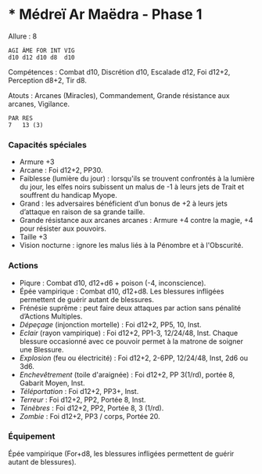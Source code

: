 # * Médreï Ar Maëdra - Phase 1

Allure : 8

	AGI	ÂME	FOR	INT	VIG
	d10	d12	d10	d8	d10

Compétences : Combat d10, Discrétion d10, Escalade d12, Foi d12+2, Perception d8+2, Tir d8.

Atouts : Arcanes (Miracles), Commandement, Grande résistance aux arcanes, Vigilance.

	PAR	RES
	7	13 (3)

### Capacités spéciales
- Armure +3
- Arcane : Foi d12+2, PP30.
- Faiblesse (lumière du jour) : lorsqu'ils se trouvent confrontés à la lumière du jour, les elfes noirs subissent un malus de -1 à leurs jets de Trait et souffrent du handicap Myope.
- Grand : les adversaires bénéficient d’un bonus de +2 à leurs jets d’attaque en raison de sa grande taille.
- Grande résistance aux arcanes arcanes : Armure +4 contre la magie, +4 pour résister aux pouvoirs.
- Taille +3
- Vision nocturne : ignore les malus liés à la Pénombre et à l'Obscurité.

### Actions
- Piqure : Combat d10, d12+d6 + poison (-4, inconscience).
- Épée vampirique : Combat d10, d12+d8. Les blessures infligées permettent de guérir autant de blessures.
- Frénésie suprême : peut faire deux attaques par action sans pénalité d’Actions Multiples.
- _Dépeçage_ (injonction mortelle) : Foi d12+2, PP5, 10, Inst.
- _Eclair_ (rayon vampirique) : Foi d12+2, PP1-3, 12/24/48, Inst. Chaque blessure occasionné avec ce pouvoir permet à la matrone de soigner une Blessure.
- _Explosion_ (feu ou électricité) : Foi d12+2, 2-6PP, 12/24/48, Inst, 2d6 ou 3d6.
- _Enchevêtrement_ (toile d'araignée) : Foi d12+2, PP 3(1/rd), portée 8, Gabarit Moyen, Inst.
- _Téléportation_ : Foi d12+2, PP3+, Inst.
- _Terreur_ : Foi d12+2, PP2, Portée 8, Inst.
- _Ténèbres_ : Foi d12+2, PP2, Portée 8, 3 (1/rd).
- _Zombie_ : Foi d12+2, PP3 / corps, Portée 20.

### Équipement
Épée vampirique (For+d8, les blessures infligées permettent de guérir autant de blessures).
